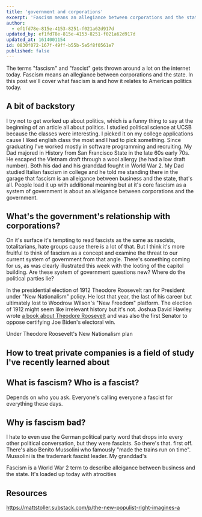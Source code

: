 ```yaml
---
title: 'government and corporations'
excerpt: 'Fascism means an allegiance between corporations and the state. In this post we''ll cover what fascism is and how it relates to American politics today.'
author:
  - ef1fd78e-815e-4153-8251-f021a62d917d
updated_by: ef1fd78e-815e-4153-8251-f021a62d917d
updated_at: 1614001154
id: 0830f072-167f-49ff-b55b-5e5f8f0561e7
published: false
---
```

The terms "fascism" and "fascist" gets thrown around a lot on the internet today. Fascism means an allegiance between corporations and the state. In this post we'll cover what fascism is and how it relates to American politics today.

## A bit of backstory

I try not to get worked up about politics, which is a funny thing to say at the beginning of an article all about politics. I studied political science at UCSB because the classes were interesting. I picked it on my college applications cause I liked english class the most and I had to pick something. Since graduating I've worked mostly in software programming and recruiting. My Dad majored in History from San Francisco State in the late 60s early 70s. He escaped the Vietnam draft through a wool allergy (he had a low draft number). Both his dad and his granddad fought in World War 2. My Dad studied Italian fascism in college and he told me standing there in the garage that fascism is an alleigance between business and the state, that's all. People load it up with additional meaning but at it's core fascism as a system of government is about an alleigance between corporations and the government.

## What's the government's relationship with corporations?

On it's surface it's tempting to read fascists as the same as rascists, totalitarians, hate groups cause there is a lot of that. But I think it's more fruitful to think of fascism as a concept and examine the threat to our current system of government from that angle. There's something coming for us, as was clearly illustrated this week with the looting of the capitol building. Are these system of government questions new? Where do the political parties lie?

In the presidential election of 1912 Theodore Roosevelt ran for President under "New Nationalism" policy. He lost that year, the last of his career but ultimately lost to Woodrow Wilson's "New Freedom" platform. The election of 1912 might seem like irrelevant history but it's not. Joshua David Hawley wrote [a book about Theodore Roosevelt](https://www.amazon.com/Theodore-Roosevelt-Preacher-Righteousness-2015-03-27/dp/B01K93YC5Q/ref=tmm_pap_swatch_0?_encoding=UTF8&qid=&sr=) and was also the first Senator to oppose certifying Joe Biden's electoral win.

Under Theodore Roosevelt's New Nationalism plan

## How to treat private companies is a field of study I've recently learned about 

## What is fascism? Who is a fascist?

Depends on who you ask. Everyone's calling everyone a fascist for everything these days.

## Why is fascism bad?

I hate to even use the German political party word that drops into every other political conversation, but they were fascists. So there's that. first off. There's also Benito Mussolini who famously "made the trains run on time". Mussolini is the trademark fascist leader. My granddad's 




Fascism is a World War 2 term to describe alleigance between business and the state. It's loaded up today with atrocities

## Resources
https://mattstoller.substack.com/p/the-new-populist-right-imagines-a